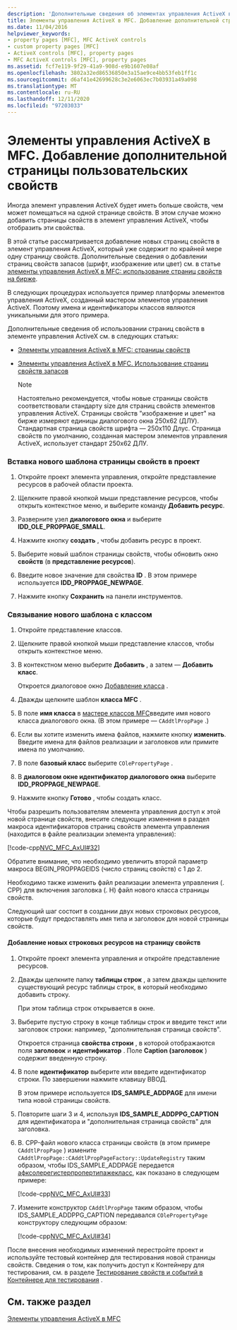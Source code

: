 ```yaml
---
description: 'Дополнительные сведения об элементах управления ActiveX в MFC: Добавление другой настраиваемой страницы свойств'
title: Элементы управления ActiveX в MFC. Добавление дополнительной страницы пользовательских свойств
ms.date: 11/04/2016
helpviewer_keywords:
- property pages [MFC], MFC ActiveX controls
- custom property pages [MFC]
- ActiveX controls [MFC], property pages
- MFC ActiveX controls [MFC], property pages
ms.assetid: fcf7e119-9f29-41a9-908d-e9b1607e08af
ms.openlocfilehash: 3802a32ed86536850e3a15ae9ce4bb53feb1ff1c
ms.sourcegitcommit: d6af41e42699628c3e2e6063ec7b03931a49a098
ms.translationtype: MT
ms.contentlocale: ru-RU
ms.lasthandoff: 12/11/2020
ms.locfileid: "97203033"
---
```

# <a name="mfc-activex-controls-adding-another-custom-property-page"></a>Элементы управления ActiveX в MFC. Добавление дополнительной страницы пользовательских свойств

Иногда элемент управления ActiveX будет иметь больше свойств, чем может помещаться на одной странице свойств. В этом случае можно добавить страницы свойств в элемент управления ActiveX, чтобы отобразить эти свойства.

В этой статье рассматривается добавление новых страниц свойств в элемент управления ActiveX, который уже содержит по крайней мере одну страницу свойств. Дополнительные сведения о добавлении страниц свойств запасов (шрифт, изображение или цвет) см. в статье [элементы управления ActiveX в MFC: использование страниц свойств на бирже](mfc-activex-controls-using-stock-property-pages.md).

В следующих процедурах используется пример платформы элементов управления ActiveX, созданный мастером элементов управления ActiveX. Поэтому имена и идентификаторы классов являются уникальными для этого примера.

Дополнительные сведения об использовании страниц свойств в элементе управления ActiveX см. в следующих статьях:

- [Элементы управления ActiveX в MFC: страницы свойств](mfc-activex-controls-property-pages.md)

- [Элементы управления ActiveX в MFC. Использование страниц свойств запасов](mfc-activex-controls-using-stock-property-pages.md)

    > [!NOTE]
    >  Настоятельно рекомендуется, чтобы новые страницы свойств соответствовали стандарту size для страниц свойств элементов управления ActiveX. Страницы свойств "изображение и цвет" на бирже измеряют единицы диалогового окна 250x62 (ДЛУ). Стандартная страница свойств шрифта — 250x110 Длус. Страница свойств по умолчанию, созданная мастером элементов управления ActiveX, использует стандарт 250x62 ДЛУ.

### <a name="to-insert-a-new-property-page-template-into-your-project"></a>Вставка нового шаблона страницы свойств в проект

1. Откройте проект элемента управления, откройте представление ресурсов в рабочей области проекта.

1. Щелкните правой кнопкой мыши представление ресурсов, чтобы открыть контекстное меню, и выберите команду **Добавить ресурс**.

1. Разверните узел **диалогового окна** и выберите **IDD_OLE_PROPPAGE_SMALL**.

1. Нажмите кнопку **создать** , чтобы добавить ресурс в проект.

1. Выберите новый шаблон страницы свойств, чтобы обновить окно **свойств** (в **представление ресурсов**).

1. Введите новое значение для свойства **ID** . В этом примере используется **IDD_PROPPAGE_NEWPAGE**.

1. Нажмите кнопку **Сохранить** на панели инструментов.

### <a name="to-associate-the-new-template-with-a-class"></a>Связывание нового шаблона с классом

1. Откройте представление классов.

1. Щелкните правой кнопкой мыши представление классов, чтобы открыть контекстное меню.

1. В контекстном меню выберите **Добавить** , а затем — **Добавить класс**.

   Откроется диалоговое окно [Добавление класса](../ide/adding-a-class-visual-cpp.md#add-class-dialog-box) .

1. Дважды щелкните шаблон **класса MFC** .

1. В поле **имя класса** в [мастере классов MFC](reference/mfc-add-class-wizard.md)введите имя нового класса диалогового окна. (В этом примере — `CAddtlPropPage` .)

1. Если вы хотите изменить имена файлов, нажмите кнопку **изменить**. Введите имена для файлов реализации и заголовков или примите имена по умолчанию.

1. В поле **базовый класс** выберите `COlePropertyPage` .

1. В **диалоговом окне идентификатор диалогового окна** выберите **IDD_PROPPAGE_NEWPAGE**.

1. Нажмите кнопку **Готово** , чтобы создать класс.

Чтобы разрешить пользователям элемента управления доступ к этой новой странице свойств, внесите следующие изменения в раздел макроса идентификаторов страниц свойств элемента управления (находится в файле реализации элемента управления):

[!code-cpp[NVC_MFC_AxUI#32](codesnippet/cpp/mfc-activex-controls-adding-another-custom-property-page_1.cpp)]

Обратите внимание, что необходимо увеличить второй параметр макроса BEGIN_PROPPAGEIDS (число страниц свойств) с 1 до 2.

Необходимо также изменить файл реализации элемента управления (. CPP) для включения заголовка (. H) файл нового класса страницы свойств.

Следующий шаг состоит в создании двух новых строковых ресурсов, которые будут предоставлять имя типа и заголовок для новой страницы свойств.

#### <a name="to-add-new-string-resources-to-a-property-page"></a>Добавление новых строковых ресурсов на страницу свойств

1. Откройте проект элемента управления и откройте представление ресурсов.

1. Дважды щелкните папку **таблицы строк** , а затем дважды щелкните существующий ресурс таблицы строк, в который необходимо добавить строку.

   При этом таблица строк открывается в окне.

1. Выберите пустую строку в конце таблицы строк и введите текст или заголовок строки: например, "дополнительная страница свойств".

   Откроется страница **свойства строки** , в которой отображаются поля **заголовок** и **идентификатор** . Поле **Caption (заголовок** ) содержит введенную строку.

1. В поле **идентификатор** выберите или введите идентификатор строки. По завершении нажмите клавишу ВВОД.

   В этом примере используется **IDS_SAMPLE_ADDPAGE** для имени типа новой страницы свойств.

1. Повторите шаги 3 и 4, используя **IDS_SAMPLE_ADDPPG_CAPTION** для идентификатора и "дополнительная страница свойств" для заголовка.

1. В. CPP-файл нового класса страницы свойств (в этом примере `CAddtlPropPage` ) измените `CAddtlPropPage::CAddtlPropPageFactory::UpdateRegistry` таким образом, чтобы IDS_SAMPLE_ADDPAGE передается [афксолерегистерпропертипажекласс](reference/registering-ole-controls.md#afxoleregisterpropertypageclass), как показано в следующем примере:

   [!code-cpp[NVC_MFC_AxUI#33](codesnippet/cpp/mfc-activex-controls-adding-another-custom-property-page_2.cpp)]

1. Измените конструктор `CAddtlPropPage` таким образом, чтобы IDS_SAMPLE_ADDPPG_CAPTION передавался `COlePropertyPage` конструктору следующим образом:

   [!code-cpp[NVC_MFC_AxUI#34](codesnippet/cpp/mfc-activex-controls-adding-another-custom-property-page_3.cpp)]

После внесения необходимых изменений перестройте проект и используйте тестовый контейнер для тестирования новой страницы свойств. Сведения о том, как получить доступ к Контейнеру для тестирования, см. в разделе [Тестирование свойств и событий в Контейнере для тестирования](testing-properties-and-events-with-test-container.md) .

## <a name="see-also"></a>См. также раздел

[Элементы управления ActiveX в MFC](mfc-activex-controls.md)
